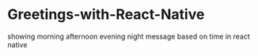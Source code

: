 # Greetings-with-React-Native
showing morning afternoon evening night message based on time in react native
